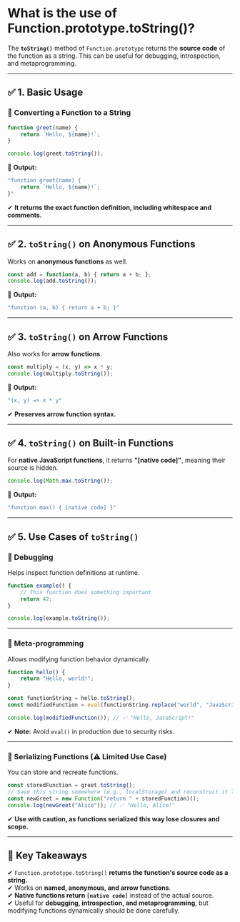# What is the use of Function.prototype.toString()?

The **`toString()`** method of `Function.prototype` returns the **source code** of the function as a string. This can be useful for debugging, introspection, and metaprogramming.  

---

## **✅ 1. Basic Usage**  

### **🔹 Converting a Function to a String**
```javascript
function greet(name) {
    return `Hello, ${name}!`;
}

console.log(greet.toString());
```
📌 **Output:**  
```javascript
"function greet(name) {
    return `Hello, ${name}!`;
}"
```
✔ **It returns the exact function definition, including whitespace and comments.**  

---

## **✅ 2. `toString()` on Anonymous Functions**
Works on **anonymous functions** as well.

```javascript
const add = function(a, b) { return a + b; };
console.log(add.toString());
```
📌 **Output:**  
```javascript
"function (a, b) { return a + b; }"
```

---

## **✅ 3. `toString()` on Arrow Functions**
Also works for **arrow functions**.

```javascript
const multiply = (x, y) => x * y;
console.log(multiply.toString());
```
📌 **Output:**  
```javascript
"(x, y) => x * y"
```
✔ **Preserves arrow function syntax.**

---

## **✅ 4. `toString()` on Built-in Functions**
For **native JavaScript functions**, it returns **"[native code]"**, meaning their source is hidden.

```javascript
console.log(Math.max.toString());
```
📌 **Output:**  
```javascript
"function max() { [native code] }"
```

---

## **✅ 5. Use Cases of `toString()`**
### **🔹 Debugging**
Helps inspect function definitions at runtime.

```javascript
function example() {
    // This function does something important
    return 42;
}

console.log(example.toString());
```

---

### **🔹 Meta-programming**
Allows modifying function behavior dynamically.

```javascript
function hello() {
    return "Hello, world!";
}

const functionString = hello.toString();
const modifiedFunction = eval(functionString.replace("world", "JavaScript"));

console.log(modifiedFunction()); // ✅ "Hello, JavaScript!"
```

✔ **Note:** Avoid `eval()` in production due to security risks.

---

### **🔹 Serializing Functions (⚠ Limited Use Case)**
You can store and recreate functions.

```javascript
const storedFunction = greet.toString();
// Save this string somewhere (e.g., localStorage) and reconstruct it later
const newGreet = new Function("return " + storedFunction)();
console.log(newGreet("Alice")); // ✅ "Hello, Alice!"
```
✔ **Use with caution, as functions serialized this way lose closures and scope.**

---

## **🚀 Key Takeaways**
✔ `Function.prototype.toString()` **returns the function's source code as a string.**  
✔ Works on **named, anonymous, and arrow functions**.  
✔ **Native functions return `[native code]`** instead of the actual source.  
✔ Useful for **debugging, introspection, and metaprogramming**, but modifying functions dynamically should be done carefully.  
